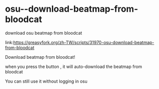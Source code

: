 # osu--download-beatmap-from-bloodcat
download osu beatmap from bloodcat

link:https://greasyfork.org/zh-TW/scripts/31970-osu-download-beatmap-from-bloodcat

Download beatmap from bloodcat!

when you press the button , it will auto-download the beatmap from bloodcat 

You can still use it without logging in osu

